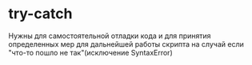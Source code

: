 # try-catch

Нужны для самостоятельной отладки кода и для принятия определенных мер для дальнейшей работы скрипта на случай если "что-то пошло не так"(исключение SyntaxError)